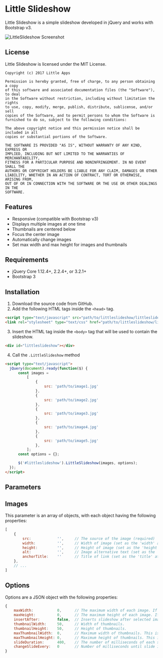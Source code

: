 # Little Slideshow
Little Slideshow is a simple slideshow developed in jQuery and works with Bootstrap v3.

![LittleSlideshow Screenshot](http://i.imgur.com/ROXq28X.png)

## License ##
Little Slideshow is licensed under the MIT License. 

    Copyright (c) 2017 Little Apps
    
    Permission is hereby granted, free of charge, to any person obtaining a copy
    of this software and associated documentation files (the "Software"), to deal
    in the Software without restriction, including without limitation the rights
    to use, copy, modify, merge, publish, distribute, sublicense, and/or sell
    copies of the Software, and to permit persons to whom the Software is
    furnished to do so, subject to the following conditions:
    
    The above copyright notice and this permission notice shall be included in all
    copies or substantial portions of the Software.
    
    THE SOFTWARE IS PROVIDED "AS IS", WITHOUT WARRANTY OF ANY KIND, EXPRESS OR
    IMPLIED, INCLUDING BUT NOT LIMITED TO THE WARRANTIES OF MERCHANTABILITY,
    FITNESS FOR A PARTICULAR PURPOSE AND NONINFRINGEMENT. IN NO EVENT SHALL THE
    AUTHORS OR COPYRIGHT HOLDERS BE LIABLE FOR ANY CLAIM, DAMAGES OR OTHER
    LIABILITY, WHETHER IN AN ACTION OF CONTRACT, TORT OR OTHERWISE, ARISING FROM,
    OUT OF OR IN CONNECTION WITH THE SOFTWARE OR THE USE OR OTHER DEALINGS IN THE
    SOFTWARE.

## Features ##
 * Responsive (compatible with Bootstrap v3)
 * Displays multiple images at one time
 * Thumbnails are centered below
 * Focus the center image
 * Automatically change images
 * Set max width and max height for images and thumbnails

## Requirements ##
 * jQuery Core 1.12.4+, 2.2.4+, or 3.2.1+
 * Bootstrap 3

## Installation ##
   1. Download the source code from GitHub.
   2. Add the following HTML tags inside the ``<head>`` tag.

```html
<script type="text/javascript" src="path/to/littleslideshow/littleslideshow.min.js"></script>
<link rel="stylesheet" type="text/css" href="path/to/littleslideshow/littleslideshow.min.css">
```
          
   3. Insert the HTML tag inside the ``<body>`` tag that will be used to contain the slideshow.

```html
<div id="littleslideshow"></div>
```
           
   4. Call the ``.LittleSlideshow`` method
    
```html
<script type="text/javascript">
  jQuery(document).ready(function($) {
      const images =
          [
              {
                  src: 'path/to/image1.jpg'
              },
              {
                  src: 'path/to/image2.jpg'
              },
              {
                  src: 'path/to/image3.jpg'
              },
              {
                  src: 'path/to/image4.jpg'
              },
              {
                  src: 'path/to/image5.jpg'
              },
          ];
      const options = {};

      $('#littleslideshow').LittleSlideshow(images, options);
  });
</script>
 ```
           
## Parameters ##
## Images ##
This parameter is an array of objects, with each object having the following properties:

```javascript
[
    {
        src:            '',     // The source of the image (required)
        width:          '',     // Width of image (set as the 'width' attribute of <img>)
        height:         '',     // Height of image (set as the 'height' attribute of <img>)
        alt:            '',     // Image alternative text (set as the 'alt' attribute of <img>)
        anchorTitle:    ''      // Title of link (set as the 'title' attribute of <a>)
    },
    // ...
]
```

## Options ##
Options are a JSON object with the following properties:

```javascript
{
    maxWidth:           0,      // The maximum width of each image. If zero, the original image widths are used.
    maxHeight:          0,      // The maximum height of each image. If zero, the original image heights are used.
    insertAfter:        false,  // Inserts slideshow after selected image (rather than inside) if true.
    thumbnailWidth:     50,     // Width of thumbnails.
    thumbnailHeight:    50,     // Height of thumbnails.
    maxThumbnailWidth:  0,      // Maximum width of thumbnails. This is ignored if zero. If not zero and thumbnailWidth is larger than maxThumbnailWidth, maxThumbnailWidth supersedes the thumbnailWidth.
    maxThumbnailHeight: 0,      // Maximum height of thumbnails. This is ignored if zero. If not zero and thumbnailHeight is larger than maxThumbnailHeight, maxThumbnailHeight supersedes the thumbnailHeight.
    slideDuration:      400,    // The number of milliseconds of each slide animation. Ignored if changeSlideEvery is zero.
    changeSlideEvery:   0       // Number of milliseconds until slide is automatically changed. If zero, slides aren't changed automatically.
}
```
